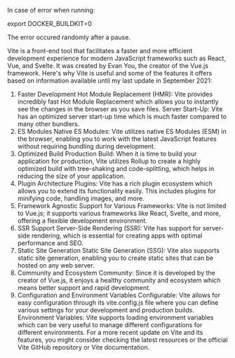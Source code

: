 In case of error when running: 

export DOCKER_BUILDKIT=0

The error occured randomly after a pause.

Vite is a front-end tool that facilitates a faster and more efficient development experience for modern JavaScript frameworks such as React, Vue, and Svelte. It was created by Evan You, the creator of the Vue.js framework. Here's why Vite is useful and some of the features it offers based on information available until my last update in September 2021:

1. Faster Development
Hot Module Replacement (HMR): Vite provides incredibly fast Hot Module Replacement which allows you to instantly see the changes in the browser as you save files.
Server Start-Up: Vite has an optimized server start-up time which is much faster compared to many other bundlers.
2. ES Modules
Native ES Modules: Vite utilizes native ES Modules (ESM) in the browser, enabling you to work with the latest JavaScript features without requiring bundling during development.
3. Optimized Build
Production Build: When it is time to build your application for production, Vite utilizes Rollup to create a highly optimized build with tree-shaking and code-splitting, which helps in reducing the size of your application.
4. Plugin Architecture
Plugins: Vite has a rich plugin ecosystem which allows you to extend its functionality easily. This includes plugins for minifying code, handling images, and more.
5. Framework Agnostic
Support for Various Frameworks: Vite is not limited to Vue.js; it supports various frameworks like React, Svelte, and more, offering a flexible development environment.
6. SSR Support
Server-Side Rendering (SSR): Vite has support for server-side rendering, which is essential for creating apps with optimal performance and SEO.
7. Static Site Generation
Static Site Generation (SSG): Vite also supports static site generation, enabling you to create static sites that can be hosted on any web server.
8. Community and Ecosystem
Community: Since it is developed by the creator of Vue.js, it enjoys a healthy community and ecosystem which means better support and rapid development.
9. Configuration and Environment Variables
Configurable: Vite allows for easy configuration through its vite.config.js file where you can define various settings for your development and production builds.
Environment Variables: Vite supports loading environment variables which can be very useful to manage different configurations for different environments.
For a more recent update on Vite and its features, you might consider checking the latest resources or the official Vite GitHub repository or Vite documentation.